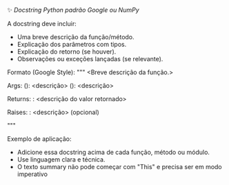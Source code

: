 ✨ _Docstring Python padrão Google ou NumPy_

A docstring deve incluir:

- Uma breve descrição da função/método.
- Explicação dos parâmetros com tipos.
- Explicação do retorno (se houver).
- Observações ou exceções lançadas (se relevante).

Formato (Google Style):
"""
<Breve descrição da função.>

Args:
<param1> (<type>): <descrição>
<param2> (<type>): <descrição>

Returns:
<type>: <descrição do valor retornado>

Raises:
<ExceptionType>: <descrição> (opcional)

"""

Exemplo de aplicação:

- Adicione essa docstring acima de cada função, método ou módulo.
- Use linguagem clara e técnica.
- O texto summary não pode começar com "This" e precisa ser em modo imperativo
